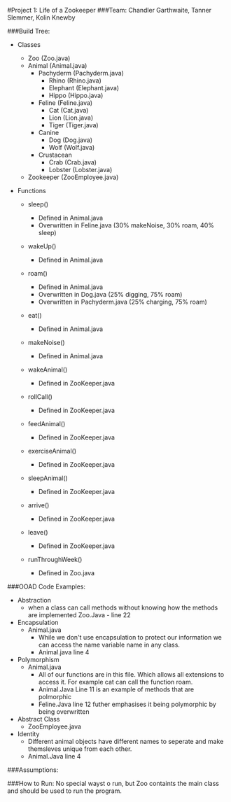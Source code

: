 #Project 1: Life of a Zookeeper
###Team: Chandler Garthwaite, Tanner Slemmer, Kolin Knewby

###Build Tree:

- Classes
    - Zoo (Zoo.java)
    - Animal (Animal.java)
        - Pachyderm (Pachyderm.java)
            - Rhino (Rhino.java)
            - Elephant (Elephant.java)
            - Hippo (Hippo.java)
        - Feline (Feline.java)
            - Cat (Cat.java)
            - Lion (Lion.java)
            - Tiger (Tiger.java)
        - Canine
            - Dog (Dog.java)
            - Wolf (Wolf.java)
        - Crustacean
            - Crab (Crab.java)
            - Lobster (Lobster.java)
    - Zookeeper (ZooEmployee.java)

            
- Functions 
    - sleep()
        - Defined in Animal.java
        - Overwritten in Feline.java (30% makeNoise, 30% roam, 40% sleep)
    - wakeUp()
        - Defined in Animal.java
    - roam()
        - Defined in Animal.java
        - Overwritten in Dog.java (25% digging, 75% roam)
        - Overwritten in Pachyderm.java (25% charging, 75% roam)
    - eat()
        - Defined in Animal.java
    - makeNoise()
        - Defined in Animal.java

    - wakeAnimal()
        - Defined in ZooKeeper.java
    - rollCall()
        - Defined in ZooKeeper.java
    - feedAnimal()
        - Defined in ZooKeeper.java
    - exerciseAnimal()
        - Defined in ZooKeeper.java
    - sleepAnimal()
        - Defined in ZooKeeper.java
    - arrive()
        - Defined in ZooKeeper.java
    - leave()
        - Defined in ZooKeeper.java

    - runThroughWeek()
        - Defined in Zoo.java
        
###OOAD Code Examples:
- Abstraction
    - when a class can call methods without knowing how the methods are implemented
    Zoo.Java - line 22
- Encapsulation
    - Animal.java
        - While we don't use encapsulation to protect our information we can access the name variable name in any class.
        - Animal.java line 4
- Polymorphism
    - Animal.java
        - All of our functions are in this file. Which allows all extensions to access it. For example cat can call the function roam.
        - Animal.Java Line 11 is an example of methods that are polmorphic
        - Feline.Java line 12 futher emphasises it being polymorphic by being overwritten
- Abstract Class
    - ZooEmployee.java
- Identity
    - Different animal objects have different names to seperate and make themsleves unique from each other.
    - Animal.Java line 4

###Assumptions:


###How to Run:
No special wayst o run, but Zoo containts the main class and should be used to run the program.


